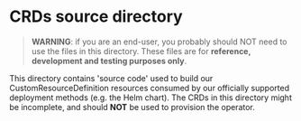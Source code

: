 # CRDs source directory

> **WARNING**: if you are an end-user, you probably should NOT need to use the
> files in this directory. These files are for **reference, development and testing purposes only**.

This directory contains 'source code' used to build our CustomResourceDefinition
resources consumed by our officially supported deployment methods (e.g. the Helm chart).
The CRDs in this directory might be incomplete, and should **NOT** be used to provision the operator.